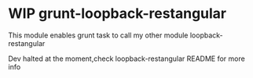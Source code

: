 WIP grunt-loopback-restangular
==============================

This module enables grunt task to call my other module loopback-restangular

Dev halted at the moment,check loopback-restangular README for more info
